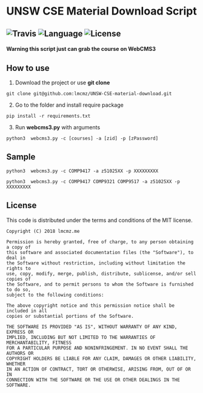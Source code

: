 # UNSW CSE Material Download Script 
![Travis](https://img.shields.io/badge/build-passing-blue.svg)
![Language](https://img.shields.io/badge/language-Python%203.6-orange.svg)
![License](https://img.shields.io/badge/license-MIT-green.svg)
----
#### Warning this script just can grab the course on WebCMS3

## How to use

1. Download the project or use **git clone**
```
git clone git@github.com:lmcmz/UNSW-CSE-material-download.git
```

2. Go to the folder and install require package
```
pip install -r requirements.txt
```

3. Run **webcms3.py** with arguments 
```
python3  webcms3.py -c [courses] -a [zid] -p [zPassword]
```

## Sample

```
python3  webcms3.py -c COMP9417 -a z51025XX -p XXXXXXXXX
```

```
python3  webcms3.py -c COMP9417 COMP9321 COMP9517 -a z51025XX -p XXXXXXXXX
```

## License
This code is distributed under the terms and conditions of the MIT license.

```
Copyright (C) 2018 lmcmz.me

Permission is hereby granted, free of charge, to any person obtaining a copy of
this software and associated documentation files (the "Software"), to deal in
the Software without restriction, including without limitation the rights to
use, copy, modify, merge, publish, distribute, sublicense, and/or sell copies of
the Software, and to permit persons to whom the Software is furnished to do so,
subject to the following conditions:

The above copyright notice and this permission notice shall be included in all
copies or substantial portions of the Software.

THE SOFTWARE IS PROVIDED "AS IS", WITHOUT WARRANTY OF ANY KIND, EXPRESS OR
IMPLIED, INCLUDING BUT NOT LIMITED TO THE WARRANTIES OF MERCHANTABILITY, FITNESS
FOR A PARTICULAR PURPOSE AND NONINFRINGEMENT. IN NO EVENT SHALL THE AUTHORS OR
COPYRIGHT HOLDERS BE LIABLE FOR ANY CLAIM, DAMAGES OR OTHER LIABILITY, WHETHER
IN AN ACTION OF CONTRACT, TORT OR OTHERWISE, ARISING FROM, OUT OF OR IN
CONNECTION WITH THE SOFTWARE OR THE USE OR OTHER DEALINGS IN THE SOFTWARE.
```